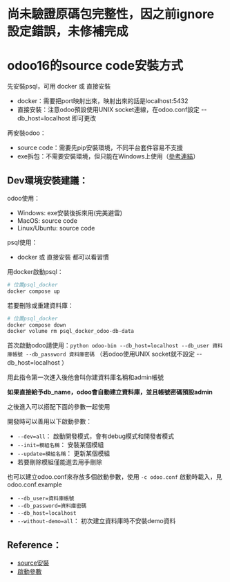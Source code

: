 # 尚未驗證原碼包完整性，因之前ignore設定錯誤，未修補完成
# odoo16的source code安裝方式

先安裝psql，可用 docker 或 直接安裝

- docker：需要把port映射出來，映射出來的話是localhost:5432
- 直接安裝：注意odoo預設使用UNIX socket連線，在odoo.conf設定 --db_host=localhost 即可更改

再安裝odoo：

- source code：需要先pip安裝環境，不同平台套件容易不支援
- exe拆包：不需要安裝環境，但只能在Windows上使用（[參考連結](https://stackoverflow.com/questions/75569858how-to-install-odoo-on-windows-along-with-other-version-and-run-it-without-error)）

## Dev環境安裝建議：

odoo使用：

- Windows: exe安裝後拆來用(完美避雷)
- MacOS: source code
- Linux/Ubuntu: source code

psql使用：

- docker 或 直接安裝 都可以看習慣

用docker啟動psql：

```bash
# 位置psql_docker
docker compose up
```

若要刪除或重建資料庫：

```bash
# 位置psql_docker
docker compose down
docker volume rm psql_docker_odoo-db-data
```

首次啟動odoo請使用：`python odoo-bin --db_host=localhost --db_user 資料庫帳號 --db_password 資料庫密碼`
（若odoo使用UNIX socket就不設定 --db_host=localhost ）

用此指令第一次進入後他會叫你建資料庫名稱和admin帳號

**如果直接給予db_name，odoo會自動建立資料庫，並且帳號密碼預設admin**

之後進入可以搭配下面的參數一起使用

開發時可以善用以下啟動參數：

- `--dev=all`： 啟動開發模式，會有debug模式和開發者模式
- `--init=模組名稱`： 安裝某個模組
- `--update=模組名稱`： 更新某個模組
- 若要刪除模組僅能進去用手刪除

也可以建立odoo.conf來存放多個啟動參數，使用 `-c odoo.conf` 啟動時載入，見odoo.conf.example
- `--db_user=資料庫帳號`
- `--db_password=資料庫密碼`
- `--db_host=localhost`
- `--without-demo=all`： 初次建立資料庫時不安裝demo資料

## Reference：

- [source安裝](https://www.odoo.com/documentation/16.0/administration/install/source.html)
- [啟動參數](https://www.odoo.com/documentation/16.0/developer/reference/cli.html)